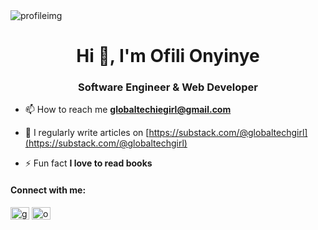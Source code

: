<img alt="profileimg" src="https://s3.amazonaws.com/shecodesio-production/uploads/files/000/152/008/original/Beige_and_Brown_Minimalist_Fashion_Designer_Twitter_Header_%281%29.png?1733267132">

<h1 align="center">Hi 👋, I'm Ofili Onyinye</h1>
<h3 align="center">Software Engineer & Web Developer</h3>

- 📫 How to reach me **globaltechiegirl@gmail.com**

- 📝 I regularly write articles on [https://substack.com/@globaltechgirl](https://substack.com/@globaltechgirl)

- ⚡ Fun fact **I love to read books**

<h4>Connect with me:</h3>
<p align="left">
<a href="https://twitter.com/globaltechgirl" target="blank"><img align="center" src="https://raw.githubusercontent.com/rahuldkjain/github-profile-readme-generator/master/src/images/icons/Social/twitter.svg" alt="globaltechgirl" height="20" width="30" /></a>
<a href="https://linkedin.com/in/globaltechgirl" target="blank"><img align="center" src="https://raw.githubusercontent.com/rahuldkjain/github-profile-readme-generator/master/src/images/icons/Social/linked-in-alt.svg" alt="ofili-onyinye" height="20" width="30" /></a>
</p>

